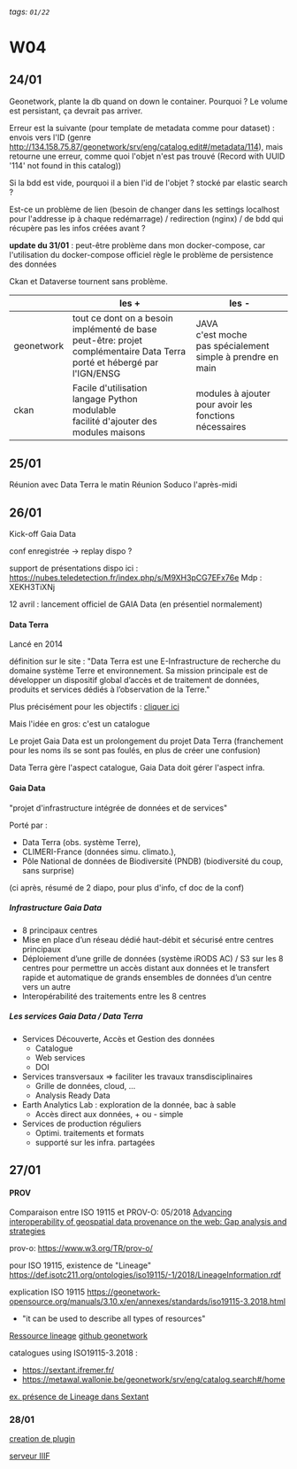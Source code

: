 ###### tags: `01/22`
# W04

## 24/01
Geonetwork, plante la db quand on down le container. Pourquoi ? Le volume est persistant, ça devrait pas arriver.

Erreur est la suivante (pour template de metadata comme pour dataset) : envois vers l'ID (genre http://134.158.75.87/geonetwork/srv/eng/catalog.edit#/metadata/114), mais retourne une erreur, comme quoi l'objet n'est pas trouvé (Record with UUID '114' not found in this catalog))

Si la bdd est vide, pourquoi il a bien l'id de l'objet ? stocké par elastic search ?

Est-ce un problème de lien (besoin de changer dans les settings localhost pour l'addresse ip à chaque redémarrage) / redirection (nginx) / de bdd qui récupère pas les infos créées avant ?

**update du 31/01** : peut-être problème dans mon docker-compose, car l'utilisation du docker-compose officiel règle le problème de persistence des données

Ckan et Dataverse tournent sans problème.

|  | les + | les - |
|---|---|---|
| geonetwork | tout ce dont on a besoin implémenté de base</br> peut-être: projet complémentaire Data Terra porté et hébergé par l'IGN/ENSG | JAVA</br> c'est moche</br> pas spécialement simple à prendre en main |
| ckan | Facile d'utilisation</br> langage Python</br> modulable</br> facilité d'ajouter des modules maisons | modules à ajouter pour avoir les fonctions nécessaires |

## 25/01
Réunion avec Data Terra le matin
Réunion Soduco l'après-midi

## 26/01
Kick-off Gaia Data

conf enregistrée -> replay dispo ?

support de présentations dispo ici :
https://nubes.teledetection.fr/index.php/s/M9XH3pCG7EFx76e
Mdp : XEKH3TiXNj

12 avril : lancement officiel de GAIA Data (en présentiel normalement)

#### Data Terra
Lancé en 2014

définition sur le site :
"Data Terra est une E-Infrastructure de recherche du domaine système Terre et environnement. Sa mission principale est de développer un dispositif global d’accès et de traitement de données, produits et services dédiés à l’observation de la Terre."

Plus précisément pour les objectifs : [cliquer ici](https://www.data-terra.org/nous-connaitre/presentation-de-data-terra/)

Mais l'idée en gros: c'est un catalogue

Le projet Gaia Data est un prolongement du projet Data Terra (franchement pour les noms ils se sont pas foulés, en plus de créer une confusion)

Data Terra gère l'aspect catalogue, Gaia Data doit gérer l'aspect infra.

#### Gaia Data
"projet d'infrastructure intégrée de données et de services"

Porté par :
- Data Terra (obs. système Terre),
- CLIMERI-France (données simu. climato.),
- Pôle National de données de Biodiversité (PNDB) (biodiversité du coup, sans surprise)

(ci après, résumé de 2 diapo, pour plus d'info, cf doc de la conf)
##### Infrastructure Gaia Data
- 8 principaux centres
- Mise en place d’un réseau dédié haut-débit et sécurisé entre centres principaux
- Déploiement d’une grille de données (système iRODS AC) / S3 sur les 8 centres pour permettre un accès distant aux données et le transfert rapide et automatique de grands ensembles de données d’un centre vers un autre
- Interopérabilité des traitements entre les 8 centres
 
##### Les services Gaia Data / Data Terra
- Services Découverte, Accès et Gestion des données
    - Catalogue
    - Web services
    - DOI
- Services transversaux => faciliter les travaux transdisciplinaires
    - Grille de données, cloud, ...
    - Analysis Ready Data
- Earth Analytics Lab : exploration de la donnée, bac à sable
    - Accès direct aux données, + ou - simple
- Services de production réguliers
    - Optimi. traitements et formats
    - supporté sur les infra. partagées

## 27/01

#### PROV
Comparaison entre ISO 19115 et PROV-O:
05/2018 [Advancing interoperability of geospatial data provenance on the web: Gap analysis and strategies](https://www.researchgate.net/publication/325013391_Advancing_interoperability_of_geospatial_data_provenance_on_the_web_Gap_analysis_and_strategies/download)

prov-o:
https://www.w3.org/TR/prov-o/

pour ISO 19115, existence de "Lineage" https://def.isotc211.org/ontologies/iso19115/-1/2018/LineageInformation.rdf

explication ISO 19115
https://geonetwork-opensource.org/manuals/3.10.x/en/annexes/standards/iso19115-3.2018.html

- "it can be used to describe all types of resources"

[Ressource lineage](https://geonetwork-opensource.org/manuals/3.10.x/en/annexes/standards/iso19115-3.2018.html#resource-lineage)
[github geonetwork](https://github.com/geonetwork/core-geonetwork/tree/3.12.x/schemas/iso19115-3.2018)

catalogues using ISO19115-3.2018 :
- https://sextant.ifremer.fr/
- https://metawal.wallonie.be/geonetwork/srv/eng/catalog.search#/home

[ex. présence de Lineage dans Sextant](https://sextant.ifremer.fr/geonetwork/srv/api/records/09e6552e-a137-4cf7-b522-5faff263daa8/formatters/xml)

### 28/01

[creation de plugin](https://geonetwork-opensource.org/manuals/trunk/fr/tutorials/hookcustomizations/newproject/index.html#add-your-project)

[serveur IIIF](https://github.com/UCLALibrary/docker-cantaloupe)


